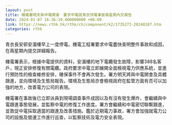 ```yaml
---
layout: post
title: 機電署明天與中電開會　要求中電就青衣供電事故兩星期內交報告
date: 2024-01-07 16:36:20.000000000 +08:00
link: https://news.rthk.hk/rthk/ch/component/k2/1735273-20240107.htm
categories: rthk
---
```


青衣長安邨安湄樓早上一度停電。機電工程署要求中電盡快查明整件事故和成因，在兩星期內提交詳細報告。

機電署表示，根據中電提供的資料，安湄樓的地下電纜發生故障，影響388名客戶，現正安排修復有關電纜。政府要求中電立即展開全面檢視電力供應系統，並進行預防性的檢查維修安排，確保事件不會再次發生。署方明天將與中電開會及具體跟進，並向環境及生態局報告。環境及生態局亦會檢視政府在監管方面有否可以加強的地方，改善電力公司的表現。

機電署在事故後已立即派員到現場調查事件成因以及有沒有發生爆炸，會繼續與中電跟進事態發展，並監察中電的修復工作進度。署方會繼續和中電密切聯繫跟進，並敦促中電採取適當的跟進及改善措施。鑑於近期電力事故，署方會加強就電力公司的設施及營運工作進行巡查，以監察技術及電力安全表現。
